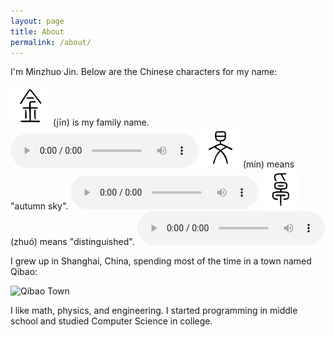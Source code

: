 ```yaml
---
layout: page
title: About
permalink: /about/
---
```


I'm Minzhuo Jin. Below are the Chinese characters for my name:

<img src="/assets/about/91D1.svg" width="64px" height="auto" alt="jin" />
(jīn) is my family name.
<audio
    controls
    src="/assets/about/jin.mp3">
        Your browser does not support the
        <code>audio</code> element.
</audio>

<img src="/assets/about/65FB.svg" width="64px" height="auto" alt="min" />
(mín) means "autumn sky".
<audio
    controls
    src="/assets/about/min.mp3">
        Your browser does not support the
        <code>audio</code> element.
</audio>

<img src="/assets/about/5353.svg" width="64px" height="auto" alt="zhuo" />
(zhuó) means "distinguished".
<audio
    controls
    src="/assets/about/zhuo.mp3">
        Your browser does not support the
        <code>audio</code> element.
</audio>

I grew up in Shanghai, China, spending most of the time in a town named Qibao:

![Qibao Town](/assets/about/qibao.jpg)

I like math, physics, and engineering. I started programming in middle school and studied Computer Science in college.
